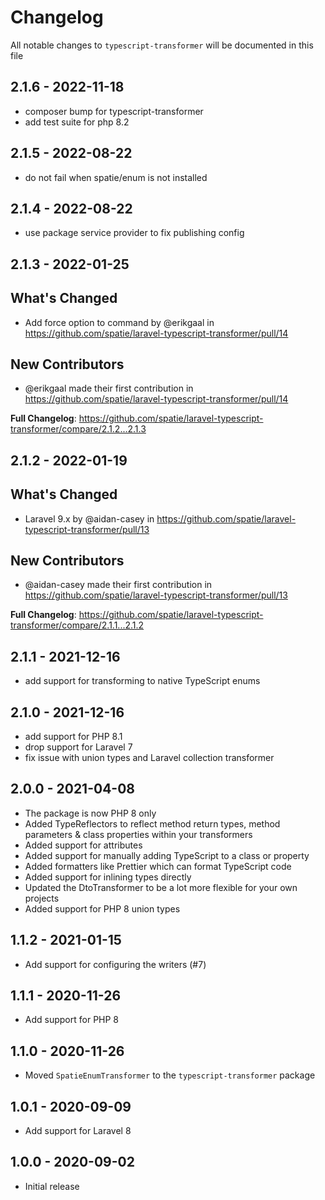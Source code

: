 # Changelog

All notable changes to `typescript-transformer` will be documented in this file

## 2.1.6 - 2022-11-18

- composer bump for typescript-transformer
- add test suite for php 8.2

## 2.1.5 - 2022-08-22

- do not fail when spatie/enum is not installed

## 2.1.4 - 2022-08-22

- use package service provider to fix publishing config

## 2.1.3 - 2022-01-25

## What's Changed

- Add force option to command by @erikgaal in https://github.com/spatie/laravel-typescript-transformer/pull/14

## New Contributors

- @erikgaal made their first contribution in https://github.com/spatie/laravel-typescript-transformer/pull/14

**Full Changelog**: https://github.com/spatie/laravel-typescript-transformer/compare/2.1.2...2.1.3

## 2.1.2 - 2022-01-19

## What's Changed

- Laravel 9.x by @aidan-casey in https://github.com/spatie/laravel-typescript-transformer/pull/13

## New Contributors

- @aidan-casey made their first contribution in https://github.com/spatie/laravel-typescript-transformer/pull/13

**Full Changelog**: https://github.com/spatie/laravel-typescript-transformer/compare/2.1.1...2.1.2

## 2.1.1 - 2021-12-16

- add support for transforming to native TypeScript enums

## 2.1.0 - 2021-12-16

- add support for PHP 8.1
- drop support for Laravel 7
- fix issue with union types and Laravel collection transformer

## 2.0.0 - 2021-04-08

- The package is now PHP 8 only
- Added TypeReflectors to reflect method return types, method parameters & class properties within your transformers
- Added support for attributes
- Added support for manually adding TypeScript to a class or property
- Added formatters like Prettier which can format TypeScript code
- Added support for inlining types directly
- Updated the DtoTransformer to be a lot more flexible for your own projects
- Added support for PHP 8 union types

## 1.1.2 - 2021-01-15

- Add support for configuring the writers (#7)

## 1.1.1 - 2020-11-26

- Add support for PHP 8

## 1.1.0 - 2020-11-26

- Moved `SpatieEnumTransformer` to the `typescript-transformer` package

## 1.0.1 - 2020-09-09

- Add support for Laravel 8

## 1.0.0 - 2020-09-02

- Initial release
